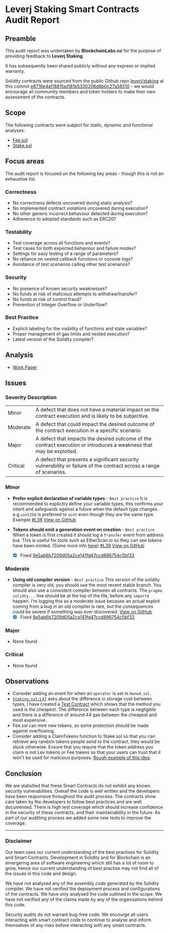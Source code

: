 # Leverj Staking Smart Contracts Audit Report

## Preamble
This audit report was undertaken by **BlockchainLabs.nz** for the purpose of providing feedback to **Leverj Staking**.

It has subsequently been shared publicly without any express or implied warranty.

Solidity contracts were sourced from the public Github repo [leverj/staking](https://github.com/leverj/staking) at this commit [e8716e4a11881fad181b5330206d8b0c27a58510](https://github.com/leverj/staking/tree/e8716e4a11881fad181b5330206d8b0c27a58510) - we would encourage all community members and token holders to make their own assessment of the contracts.

## Scope
The following contracts were subject for static, dynamic and functional analyses:

- [Fee.sol](https://github.com/leverj/staking/blob/e8716e4a11881fad181b5330206d8b0c27a58510/contracts/Fee.sol)
- [Stake.sol](https://github.com/leverj/staking/blob/e8716e4a11881fad181b5330206d8b0c27a58510/contracts/Stake.sol)

## Focus areas
The audit report is focused on the following key areas - though this is not an exhaustive list.

### Correctness
- No correctness defects uncovered during static analysis?
- No implemented contract violations uncovered during execution?
- No other generic incorrect behaviour detected during execution?
- Adherence to adopted standards such as ERC20?

### Testability
- Test coverage across all functions and events?
- Test cases for both expected behaviour and failure modes?
- Settings for easy testing of a range of parameters?
- No reliance on nested callback functions or console logs?
- Avoidance of test scenarios calling other test scenarios?

### Security
- No presence of known security weaknesses?
- No funds at risk of malicious attempts to withdraw/transfer?
- No funds at risk of control fraud?
- Prevention of Integer Overflow or Underflow?

### Best Practice
- Explicit labeling for the visibility of functions and state variables?
- Proper management of gas limits and nested execution?
- Latest version of the Solidity compiler?

## Analysis

- [Work Paper](work-paper.md)

## Issues

### Severity Description
<table>
<tr>
  <td>Minor</td>
  <td>A defect that does not have a material impact on the contract execution and is likely to be subjective.</td>
</tr>
<tr>
  <td>Moderate</td>
  <td>A defect that could impact the desired outcome of the contract execution in a specific scenario.</td>
</tr>
<tr>
  <td>Major</td>
  <td> A defect that impacts the desired outcome of the contract execution or introduces a weakness that may be exploited.</td>
</tr>
<tr>
  <td>Critical</td>
  <td>A defect that presents a significant security vulnerability or failure of the contract across a range of scenarios.</td>
</tr>
</table>

### Minor

- **Prefer explicit declaration of variable types** - `Best practice` It is recommended to explicitly define your variable types, this confirms your intent and safeguards against a future when the default type changes. e.g `uint256` is preferred to `uint` even though they are the same type. Example [#L38](https://github.com/leverj/staking/blob/master/contracts/Stake.sol#L38])  [View on GitHub](https://github.com/BlockchainLabsNZ/staking-contracts-audit/issues/3)

- **Tokens should emit a generation event on creation** - `Best practice` When a token is first created it should log a `Transfer` event from address `0x0`. This is useful for tools such as EtherScan.io so they can see tokens have been minted. (Some more info [here](https://ethereum.stackexchange.com/questions/28087/why-transfer0x0-to-amount-after-minting-tokens)) [#L39](https://github.com/leverj/staking/blob/master/contracts/HumanStandardToken.sol#L39])  [View on GitHub](https://github.com/BlockchainLabsNZ/staking-contracts-audit/issues/2)
  - [x] Fixed [9e5ab6b7209d05a2ce141fd47ccd896754c5bf33](https://github.com/leverj/staking/commit/01fc1b9408a9e001af685a0ed382297f192b305c)

### Moderate

- **Using old compiler version** - `Best practice` This version of the solidity compiler is very old, you should use the most recent stable branch. You should also use a consistent compiler between all contracts. The `pragma solidty...` line should be at the top of the file, before any `import`s happen. I'm logging this as a moderate issue because an actual exploit coming from a bug in an old compiler is rare, but the consequences could be severe if something was ever discovered.  [View on GitHub](https://github.com/BlockchainLabsNZ/staking-contracts-audit/issues/1)
  - [x] Fixed [9e5ab6b7209d05a2ce141fd47ccd896754c5bf33](https://github.com/leverj/staking/commit/01fc1b9408a9e001af685a0ed382297f192b305c)

### Major

- None found

### Critical

- None found

## Observations

- Consider adding an event for when an `operator` is set in `Owned.sol`.
- [`Staking.sol:L47`](https://github.com/leverj/staking/blob/master/contracts/Stake.sol#L47) asks about the difference in storage cost between types, I have created a [Test Contract](https://kovan.etherscan.io/address/0x9213B117192cBBB577CDd04e0d6b8bBcD5eb845A) which shows that the method you used is the cheapest. The difference between each type is negligible and there is a difference of around 44 gas between the cheapest and most expensive.
- Fee.sol can mint new tokens, so some protection should be made against overflowing.
- Consider adding a ClaimTokens function to Stake.sol so that you can retrieve any random tokens people send to the contract, they would be stuck otherwise. Ensure that you require that the token address you claim is not Lev tokens or Fee tokens so that your users can trust that it won't be used for malicious purposes. [Rough example of this idea](https://github.com/Giveth/minime/blob/master/contracts/MiniMeToken.sol#L497).

## Conclusion

We are statisfied that these Smart Contracts do not exhibit any known security vulnerabilities. Overall the code is well written and the developers have been responsive throughout the audit process. The contracts show care taken by the developers to follow best practices and are well documented. There is high test coverage which should increase confidence in the security of these contracts, and their maintainability in the future. As part of our auditting process we added some new tests to improve the coverage.


___

### Disclaimer

Our team uses our current understanding of the best practises for Solidity and Smart Contracts. Development in Solidity and for Blockchain is an emergering area of software engineering which still has a lot of room to grow, hence our current understanding of best practise may not find all of the issues in this code and design.

We have not analysed any of the assembly code generated by the Solidity compiler. We have not verified the deployment process and configurations of the contracts. We have only analysed the code outlined in the scope. We have not verified any of the claims made by any of the organisations behind this code.

Security audits do not warrant bug-free code. We encourge all users interacting with smart contract code to continue to analyse and inform themselves of any risks before interacting with any smart contracts.

